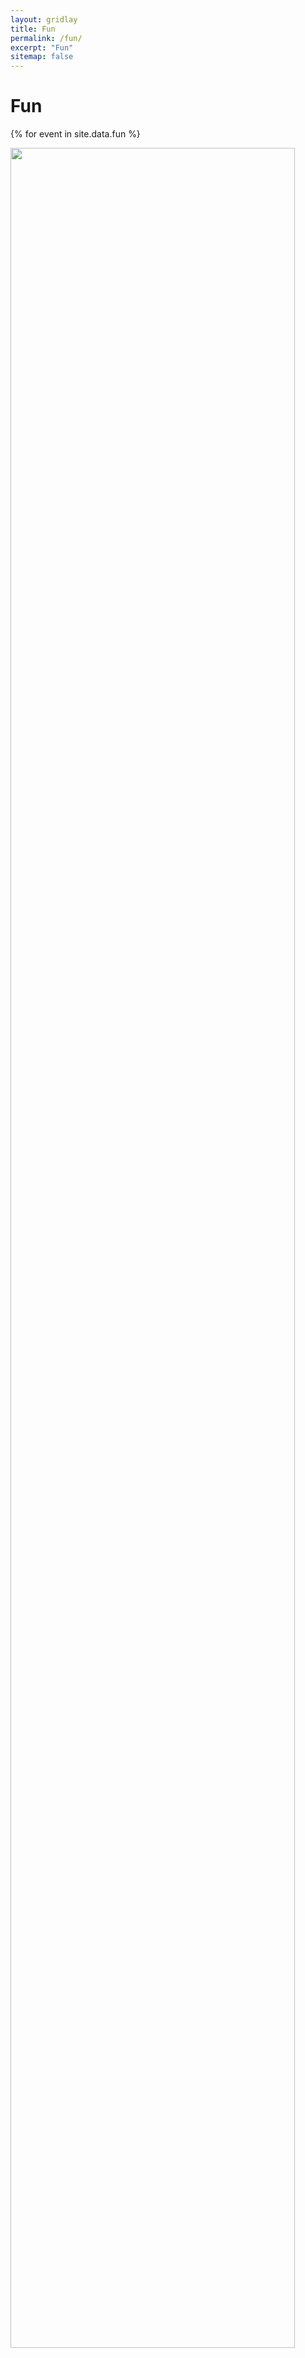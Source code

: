 ```yaml
---
layout: gridlay
title: Fun
permalink: /fun/
excerpt: "Fun"
sitemap: false
---
```


# Fun

{% for event in site.data.fun %}

<div class="col-sm-6 clearfix">
  <img src="{{ site.url }}{{ site.baseurl }}/images/fun/{{ event.photo }}" class="img-responsive" width="95%" />
  <h4>{{ event.caption }}</h4>
</div>

{% endfor %}

